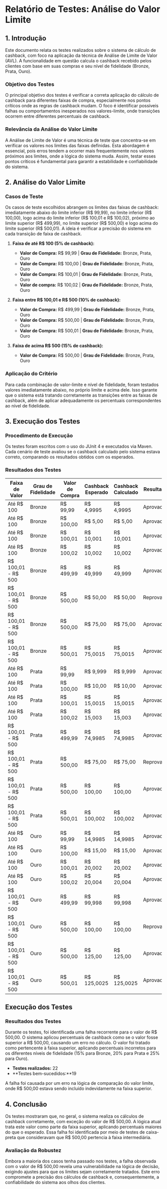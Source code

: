 # Relatório de Testes: Análise do Valor Limite

## 1. Introdução

Este documento relata os testes realizados sobre o sistema de cálculo de cashback, com foco na aplicação da técnica de Análise de Limite de Valor (AVL). A funcionalidade em questão calcula o cashback recebido pelos clientes com base em suas compras e seu nível de fidelidade (Bronze, Prata, Ouro).

### Objetivo dos Testes

O principal objetivo dos testes é verificar a correta aplicação do cálculo de cashback para diferentes faixas de compra, especialmente nos pontos críticos onde as regras de cashback mudam. O foco é identificar possíveis falhas ou comportamentos inesperados nos valores-limite, onde transições ocorrem entre diferentes percentuais de cashback.

### Relevância da Análise do Valor Limite

A Análise de Limite de Valor é uma técnica de teste que concentra-se em verificar os valores nos limites das faixas definidas. Esta abordagem é essencial, pois erros tendem a ocorrer mais frequentemente nos valores próximos aos limites, onde a lógica do sistema muda. Assim, testar esses pontos críticos é fundamental para garantir a estabilidade e confiabilidade do sistema.

## 2. Análise do Valor Limite

### Casos de Teste

Os casos de teste escolhidos abrangem os limites das faixas de cashback: imediatamente abaixo do limite inferior (R$ 99,99), no limite inferior (R$ 100,00), logo acima do limite inferior (R$ 100,01 e R$ 100,02), próximo ao limite superior (R$ 499,99), no limite superior (R$ 500,00) e logo acima do limite superior (R$ 500,01). A ideia é verificar a precisão do sistema em cada transição de faixa de cashback.

1. **Faixa de até R$ 100 (5% de cashback):**
   - **Valor de Compra:** R$ 99,99 | **Grau de Fidelidade:** Bronze, Prata, Ouro
   - **Valor de Compra:** R$ 100,00 | **Grau de Fidelidade:** Bronze, Prata, Ouro
   - **Valor de Compra:** R$ 100,01 | **Grau de Fidelidade:** Bronze, Prata, Ouro
   - **Valor de compra:** R$ 100,02 | **Grau de Fidelidade:** Bronze, Prata, Ouro

2. **Faixa entre R$ 100,01 e R$ 500 (10% de cashback):**
   - **Valor de Compra:** R$ 499,99 | **Grau de Fidelidade:** Bronze, Prata, Ouro
   - **Valor de Compra:** R$ 500,00 | **Grau de Fidelidade:** Bronze, Prata, Ouro
   - **Valor de Compra:** R$ 500,01 | **Grau de Fidelidade:** Bronze, Prata, Ouro

3. **Faixa de acima R$ 500 (15% de cashback):**
   - **Valor de Compra:** R$ 500,00 | **Grau de Fidelidade:** Bronze, Prata, Ouro

### Aplicação do Critério

Para cada combinação de valor-limite e nível de fidelidade, foram testados valores imediatamente abaixo, no próprio limite e acima dele. Isso garante que o sistema está tratando corretamente as transições entre as faixas de cashback, além de aplicar adequadamente os percentuais correspondentes ao nível de fidelidade.

## 3. Execução dos Testes

### Procedimento de Execução

Os testes foram escritos com o uso do JUnit 4 e executados via Maven. Cada cenário de teste avaliou se o cashback calculado pelo sistema estava correto, comparando os resultados obtidos com os esperados.

### Resultados dos Testes



| Faixa de Valor      | Grau de Fidelidade | Valor de Compra | Cashback Esperado | Cashback Calculado | Resultado |
|---------------------|--------------------|-----------------|-------------------|--------------------|-----------|
| Até R$ 100          | Bronze             | R$ 99,99        | R$ 4,9995         | R$ 4,9995          | Aprovado  |
| Até R$ 100          | Bronze             | R$ 100,00       | R$ 5,00           | R$ 5,00            | Aprovado  |
| Até R$ 100          | Bronze             | R$ 100,01       | R$ 10,001         | R$ 10,001          | Aprovado  |
| Até R$ 100          | Bronze             | R$ 100,02       | R$ 10,002         | R$ 10,002          | Aprovado  |
| R$ 100,01 - R$ 500  | Bronze             | R$ 499,99       | R$ 49,999         | R$ 49,999          | Aprovado  |
| R$ 100,01 - R$ 500  | Bronze             | R$ 500,00       | R$ 50,00          | R$ 50,00           | Reprovado |
| R$ 100,01 - R$ 500  | Bronze             | R$ 500,00       | R$ 75,00          | R$ 75,00           | Aprovado  |
| R$ 100,01 - R$ 500  | Bronze             | R$ 500,01       | R$ 75,0015        | R$ 75,0015         | Aprovado  |
| Até R$ 100          | Prata              | R$ 99,99        | R$ 9,999          | R$ 9,999           | Aprovado  |
| Até R$ 100          | Prata              | R$ 100,00       | R$ 10,00          | R$ 10,00           | Aprovado  |
| Até R$ 100          | Prata              | R$ 100,01       | R$ 15,0015        | R$ 15,0015         | Aprovado  |
| Até R$ 100          | Prata              | R$ 100,02       | R$ 15,003         | R$ 15,003          | Aprovado  |
| R$ 100,01 - R$ 500  | Prata              | R$ 499,99       | R$ 74,9985        | R$ 74,9985         | Aprovado  |
| R$ 100,01 - R$ 500  | Prata              | R$ 500,00       | R$ 75,00          | R$ 75,00           | Reprovado |
| R$ 100,01 - R$ 500  | Prata              | R$ 500,00       | R$ 100,00         | R$ 100,00          | Aprovado  |
| R$ 100,01 - R$ 500  | Prata              | R$ 500,01       | R$ 100,002        | R$ 100,002         | Aprovado  |
| Até R$ 100          | Ouro               | R$ 99,99        | R$ 14,9985        | R$ 14,9985         | Aprovado  |
| Até R$ 100          | Ouro               | R$ 100,00       | R$ 15,00          | R$ 15,00           | Aprovado  |
| Até R$ 100          | Ouro               | R$ 100,01       | R$ 20,002         | R$ 20,002          | Aprovado  |
| Até R$ 100          | Ouro               | R$ 100,02       | R$ 20,004         | R$ 20,004          | Aprovado  |
| R$ 100,01 - R$ 500  | Ouro               | R$ 499,99       | R$ 99,998         | R$ 99,998          | Aprovado  |
| R$ 100,01 - R$ 500  | Ouro               | R$ 500,00       | R$ 100,00         | R$ 100,00          | Reprovado |
| R$ 100,01 - R$ 500  | Ouro               | R$ 500,00       | R$ 125,00         | R$ 125,00          | Aprovado  | 
| R$ 100,01 - R$ 500  | Ouro               | R$ 500,01       | R$ 125,0025       | R$ 125,0025        | Aprovado  |

## Execução dos Testes
###  Resultados dos Testes
Durante os testes, foi identificada uma falha recorrente para o valor de R$ 500,00. O sistema aplicou percentuais de cashback como se o valor fosse superior a R$ 500,00, causando um erro no cálculo. O valor foi tratado como pertencente à faixa superior, aplicando percentuais incorretos para os diferentes níveis de fidelidade (15% para Bronze, 20% para Prata e 25% para Ouro).

- **Testes realizados:** 22
- **Testes bem-sucedidos:**19

A falha foi causada por um erro na lógica de comparação do valor limite, onde R$ 500,00 estava sendo incluído indevidamente na faixa superior.


## 4. Conclusão

Os testes mostraram que, no geral, o sistema realiza os cálculos de cashback corretamente, com exceção do valor de R$ 500,00. A lógica atual trata este valor como parte da faixa superior, aplicando percentuais maiores do que o esperado. Essa falha foi identificada por meio de testes de caixa-preta que consideravam que R$ 500,00 pertencia à faixa intermediária.

### Avaliação da Robustez

Embora a maioria dos casos tenha passado nos testes, a falha observada com o valor de R$ 500,00 revela uma vulnerabilidade na lógica de decisão, exigindo ajustes para que os limites sejam corretamente tratados. Este erro compromete a precisão dos cálculos de cashback e, consequentemente, a confiabilidade do sistema aos olhos dos clientes.

